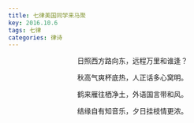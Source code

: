 ```yaml
---
title: 七律美国同学来马聚
key: 2016.10.6
tags: 七律
categories: 律诗
---
```


<p align="center">日照西方路向东，远程万里和谁逢？
</p>
<p align="center">秋高气爽杯底热，人正话多心窝明。
</p>
<p align="center">鹤来雁往栖净土，外语国言带和风。
</p>
<p align="center">结缘自有知音乐，夕日挂枝情更浓。
</p>
<p align="center"></br>
</p>
